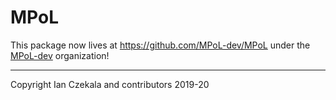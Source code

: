 # MPoL

This package now lives at https://github.com/MPoL-dev/MPoL under the [MPoL-dev](https://github.com/MPoL-dev) organization!

---
Copyright Ian Czekala and contributors 2019-20